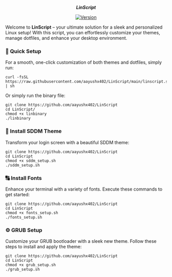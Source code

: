 <div align="center">

***LinScript***

[![Version](https://img.shields.io/github/v/release/aayushx402/LinScript?color=%4CAF50&label=Latest%20Release&style=for-the-badge)](https://github.com/aayushx402/LinScript/releases/latest)
 
</div>

<p>Welcome to <strong>LinScript</strong> – your ultimate solution for a sleek and personalized Linux setup! With this script, you can effortlessly customize your themes, manage dotfiles, and enhance your desktop environment.</p>

<h3>🚀 Quick Setup</h3>

<p>For a smooth, one-click customization of both themes and dotfiles, simply run:</p>

<pre><code>curl -fsSL https://raw.githubusercontent.com/aayushx402/LinScript/main/linscript.sh | sh
</code></pre>

Or simply run the binary file:

```shell
git clone https://github.com/aayushx402/LinScript
cd LinScript/
chmod +x linbinary
./linbinary
```

<h3>🎨 Install SDDM Theme</h3>
<p>Transform your login screen with a beautiful SDDM theme:</p>

```shell
git clone https://github.com/aayushx402/LinScript
cd LinScript
chmod +x sddm_setup.sh
./sddm_setup.sh
```

<h3>🔠 Install Fonts</h3>

<p>Enhance your terminal with a variety of fonts. Execute these commands to get started:</p>

```shell
git clone https://github.com/aayushx402/LinScript
cd LinScript
chmod +x fonts_setup.sh
./fonts_setup.sh
```

<h3>⚙️ GRUB Setup</h3>

<p>Customize your GRUB bootloader with a sleek new theme. Follow these steps to install and apply the theme:</p>

```shell
git clone https://github.com/aayushx402/LinScript
cd LinScript
chmod +x grub_setup.sh
./grub_setup.sh
```

